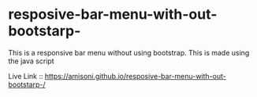 # resposive-bar-menu-with-out-bootstarp-
This is a responsive bar menu without using bootstrap. This is made using the java script 

Live Link :: https://amisoni.github.io/resposive-bar-menu-with-out-bootstarp-/
